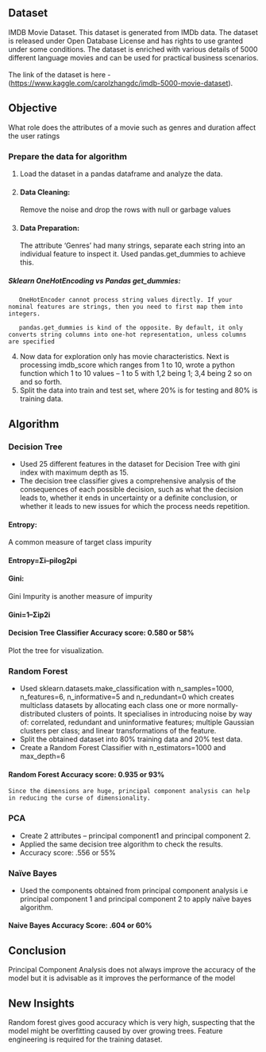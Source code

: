 ## Dataset
IMDB Movie Dataset. This dataset is generated from IMDb data. The dataset is released under Open Database License and has rights to use granted under some conditions. The dataset is enriched with various details of 5000 different language movies and can be used for practical business scenarios. 
<br><br>The link of the dataset is here - (https://www.kaggle.com/carolzhangdc/imdb-5000-movie-dataset).

## Objective
What role does the attributes of a movie such as genres and duration affect the user ratings 
### Prepare the data for algorithm
1.	Load the dataset in a pandas dataframe and analyze the data.
2.	#### Data Cleaning: 
    Remove the noise and drop the rows with null or garbage values
3.	#### Data Preparation: 
    The attribute ‘Genres’ had many strings, separate each string into an individual feature to inspect it. Used pandas.get_dummies to achieve this.
	
  ##### Sklearn OneHotEncoding vs Pandas get_dummies:
       OneHotEncoder cannot process string values directly. If your nominal features are strings, then you need to first map them into integers.
	
       pandas.get_dummies is kind of the opposite. By default, it only converts string columns into one-hot representation, unless columns are specified

4.	Now data for exploration only has movie characteristics. Next is processing imdb_score which ranges from 1 to 10, wrote a python function which 1 to 10 values – 1 to 5 with 1,2 being 1; 3,4 being 2 so on and so forth.
5.	Split the data into train and test set, where 20% is for testing and 80% is training data.
## Algorithm
### Decision Tree
* Used 25 different features in the dataset for Decision Tree with gini index with maximum depth as 15. 
* The decision tree classifier gives a comprehensive analysis of the consequences of each possible decision, such as what the decision leads to, whether it ends in uncertainty or a definite conclusion, or whether it leads to new issues for which the process needs repetition.

#### Entropy: 
A common measure of target class impurity
#### Entropy=Σi–pilog2pi
#### Gini: 
Gini Impurity is another measure of impurity
#### Gini=1–Σip2i
#### Decision Tree Classifier Accuracy score: 0.580 or 58%
Plot the tree for visualization.
### Random Forest
* Used sklearn.datasets.make_classification with n_samples=1000, n_features=6, n_informative=5 and n_redundant=0 which creates multiclass datasets by allocating each class one or more normally-distributed clusters of points. It specialises in introducing noise by way of: correlated, redundant and uninformative features; multiple Gaussian clusters per class; and linear transformations of the feature. 
* Split the obtained dataset into 80% training data and 20% test data.
* Create a Random Forest Classifier with n_estimators=1000 and max_depth=6

#### Random Forest Accuracy score: 0.935 or 93% 

    Since the dimensions are huge, principal component analysis can help in reducing the curse of dimensionality. 
### PCA    
   * Create 2 attributes – principal component1 and principal component 2. 
   * Applied the same decision tree algorithm to check the results. 
   * Accuracy score: .556 or 55%

### Naïve Bayes
* Used the components obtained from principal component analysis i.e principal component 1 and principal component 2 to apply naïve bayes algorithm.
#### Naive Bayes Accuracy Score: .604 or 60%

## Conclusion
Principal Component Analysis does not always improve the accuracy of the model but it is advisable as it improves the performance of the model
## New Insights
Random forest gives good accuracy which is very high, suspecting that the model might be overfitting caused by over growing trees. Feature engineering is required for the training dataset.



